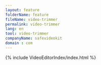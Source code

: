 ```yaml
---
layout: feature
folderName: feature
fileName: video-trimmer
permalink: video-trimmer
lang: en
tool: video-trimmer
companyName: safevideokit
domain : com
---
```


{% include VideoEditorIndex/index.html %}

   